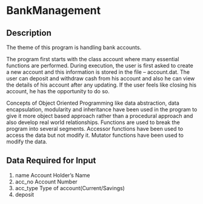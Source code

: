 # BankManagement

## Description
The theme of this program is handling bank accounts.
<br>
<p> The program first starts with the class account where many essential functions are performed. During execution, the user is first asked to create a new account and this information is stored in the file – account.dat. The user can deposit and withdraw cash from his account and also he can view the details of his account after any updating. If the user feels like closing his account, he has the opportunity to do so. </p>

<p> Concepts of Object Oriented Programming like data abstraction, data encapsulation, modularity and inheritance have been used in the program to give it more object based approach rather than a procedural approach and also develop real world relationships. Functions are used to break the program into several segments. Accessor functions have been used to access the data but not modify it. Mutator functions have been used to modify the data. </p>

## Data Required for Input
1.	name                                                                Account Holder’s Name
2.	acc_no                                                             Account Number
3.	acc_type                                        Type of account(Current/Savings)
4.	deposit


